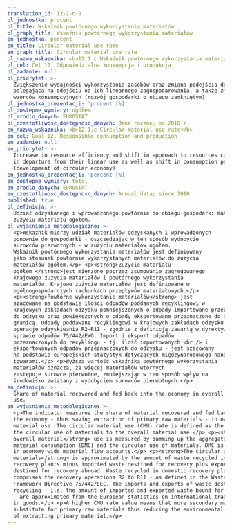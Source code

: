 ```yaml
---
translation_id: 12-1-c-0
pl_jednostka: procent
pl_title: Wskaźnik powtórnego wykorzystania materiałów
pl_graph_title: Wskaźnik powtórnego wykorzystania materiałów
en_jednostka: percent
en_title: Circular material use rate
en_graph_title: Circular material use rate
pl_nazwa_wskaznika: <b>12.1.c Wskaźnik powtórnego wykorzystania materiałów</b>
pl_cel: Cel 12. Odpowiedzialna konsumpcja i produkcja
pl_zadanie: null
pl_priorytet: >-
  Zwiększenie wydajności wykorzystania zasobów oraz zmiana podejścia do zasobów
  polegająca na odejściu od ich linearnego zagospodarowania, a także zmiana
  wzorców konsumpcyjnych (rozwój gospodarki o obiegu zamkniętym)
pl_jednostka_prezentacji: 'procent [%]'
pl_dostepne_wymiary: ogółem
pl_zrodlo_danych: EUROSTAT
pl_czestotliwosc_dostępnosc_danych: Dane roczne; od 2010 r.
en_nazwa_wskaznika: <b>12.1.c Circular material use rate</b>
en_cel: Goal 12. Responsible consumption and production
en_zadanie: null
en_priorytet: >-
  Increase in resource efficiency and shift in approach to resources consisting
  in departure from their linear use as well as shift in consumption patterns
  (development of circular economy)
en_jednostka_prezentacji: 'percent [%]'
en_dostepne_wymiary: total
en_zrodlo_danych: EUROSTAT
en_czestotliwosc_dostępnosc_danych: Annual data; since 2010
published: true
pl_definicja: >-
  Udział odzyskanego i wprowadzonego powtórnie do obiegu gospodarki materiału w
  zużyciu materiału ogółem.
pl_wyjasnienia_metodologiczne: >-
  <p>Wskaźnik mierzy udział materiałów odzyskanych i wprowadzonych
  ponownie do gospodarki - oszczędzając w ten sposób wydobycie
  surowców pierwotnych - w zużyciu materiałów ogółem.
  Wskaźnik powtórnego wykorzystania materiałów jest definiowany
  jako stosunek powtórnie wykorzystanych materiałów do zużycia
  materiałów ogółem.</p> <p><strong>Zużycie materiału
  ogółem </strong>jest mierzone poprzez zsumowanie zagregowanego
  krajowego zużycia materiałów i powtórnego wykorzystania
  materiałów. Krajowe zużycie materiałów jest definiowane w
  ogólnogospodarczych rachunkach przepływów materiałowych.</p>
  <p><strong>Powtórne wykorzystanie materiałów</strong> jest
  szacowane na podstawie ilości odpadów poddanych recyklingowi w
  krajowych zakładach odzysku pomniejszonych o odpady importowane przeznaczone
  do odzysku oraz powiększonych o odpady eksportowane przeznaczone do odzysku za
  granicą. Odpady poddawane recyklingowi w krajowych zakładach odzysku obejmują
  operacje odzyskiwania R2-R11 - zgodnie z definicją zawartą w dyrektywie w
  sprawie odpadów 75/442/EWG. Import i eksport odpadów
  przeznaczonych do recyklingu - tj. ilość importowanych <br /> i
  eksportowanych odpadów przeznaczonych do odzysku - jest szacowany
  na podstawie europejskich statystyk dotyczących międzynarodowego handlu
  towarami.</p> <p>Wyższa wartość wskaźnika powtórnego wykorzystania
  materiałów oznacza, że więcej materiałów wtórnych
  zastępuje surowce pierwotne, zmniejszając w ten sposób wpływ na
  środowisko związany z wydobyciem surowców pierwotnych.</p>
en_definicja: >-
  Share of material recovered and fed back into the economy in overall material
  use.
en_wyjasnienia_metodologiczne: >-
  <p>The indicator measures the share of material recovered and fed back into
  the economy - thus saving extraction of primary raw materials - in overall
  material use. The circular material use (CMU) rate is defined as the ratio of
  the circular use of materials to the overall material use.</p> <p><strong>The
  overall material</strong> use is measured by summing up the aggregate domestic
  material consumption (DMC) and the circular use of materials. DMC is defined
  in economy-wide material flow accounts.</p> <p><strong>The circular use of
  materials</strong> is approximated by the amount of waste recycled in domestic
  recovery plants minus imported waste destined for recovery plus exported waste
  destined for recovery abroad. Waste recycled in domestic recovery plants
  comprises the recovery operations R2 to R11 - as defined in the Waste
  Framework Directive 75/442/EEC. The imports and exports of waste destined for
  recycling - i.e. the amount of imported and exported waste bound for recovery
  - are approximated from the European statistics on international trade
  in goods.</p> <p>A higher CMU rate value means that more secondary materials
  substitute for primary raw materials thus reducing the environmental impacts
  of extracting primary material.</p>
---
```

